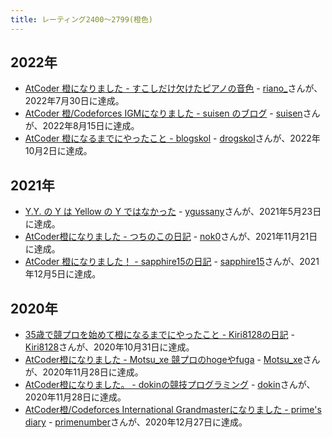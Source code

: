 ```yaml
---
title: レーティング2400〜2799(橙色)
---
```


## 2022年

- [AtCoder 橙になりました - すこしだけ欠けたピアノの音色](https://seashellpink-frostywhite.hatenablog.com/entry/2022/07/31/180610) - [riano_](https://atcoder.jp/users/riano_)さんが、2022年7月30日に達成。
- [AtCoder 橙/Codeforces IGMになりました - suisen のブログ](https://suisen-kyopro.hatenablog.com/entry/2022/08/20/194813) - [suisen](https://atcoder.jp/users/suisen)さんが、2022年8月15日に達成。
- [AtCoder 橙になるまでにやったこと - blogskol](https://drogskol.hatenablog.com/entry/2022/10/02/233656) - [drogskol](https://atcoder.jp/users/drogskol)さんが、2022年10月2日に達成。

## 2021年

- [Y.Y. の Y は Yellow の Y ではなかった](https://ygussany.hatenablog.com/entry/2021/05/23/230000) - [ygussany](https://atcoder.jp/users/ygussany)さんが、2021年5月23日に達成。
- [AtCoder橙になりました - つちのこの日記](https://tsuchi.hateblo.jp/entry/2021/12/13/152307) - [nok0](https://atcoder.jp/users/nok0)さんが、2021年11月21日に達成。
- [AtCoder 橙になりました！ - sapphire15の日記](https://sapphire15.hatenablog.com/entry/2021/12/10/234546) - [sapphire15](https://atcoder.jp/users/sapphire15)さんが、2021年12月5日に達成。

## 2020年

- [35歳で競プロを始めて橙になるまでにやったこと - Kiri8128の日記](https://kiri8128.hatenablog.com/entry/2020/11/01/021053) - [Kiri8128](https://atcoder.jp/users/kiri8128)さんが、2020年10月31日に達成。
- [AtCoder橙になりました - Motsu_xe 競プロのhogeやfuga](https://motsu-xe.hatenablog.com/entry/2020/12/07/000807) - [Motsu_xe](https://atcoder.jp/users/Motsu_xe)さんが、2020年11月28日に達成。
- [AtCoder橙になりました。 - dokinの競技プログラミング](https://dokinac.hatenablog.com/entry/2020/12/21/170425) - [dokin](https://atcoder.jp/users/dokin)さんが、2020年11月28日に達成。
- [AtCoder橙/Codeforces International Grandmasterになりました - prime's diary](https://primenumber.hatenadiary.jp/entry/2021/01/17/063650) - [primenumber](https://atcoder.jp/users/primenumber)さんが、2020年12月27日に達成。
